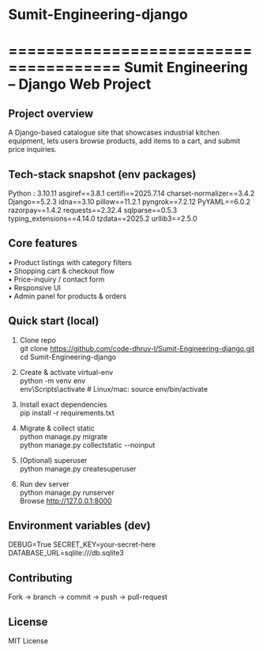 # Sumit-Engineering-django
======================================
Sumit Engineering – Django Web Project
======================================

Project overview
----------------
A Django-based catalogue site that showcases industrial kitchen equipment,
lets users browse products, add items to a cart, and submit price inquiries.

Tech-stack snapshot (env packages)
----------------------------------
Python      : 3.10.11
asgiref==3.8.1
certifi==2025.7.14
charset-normalizer==3.4.2
Django==5.2.3
idna==3.10
pillow==11.2.1
pyngrok==7.2.12
PyYAML==6.0.2
razorpay==1.4.2
requests==2.32.4
sqlparse==0.5.3
typing_extensions==4.14.0
tzdata==2025.2
urllib3==2.5.0

Core features
-------------
• Product listings with category filters  
• Shopping cart & checkout flow  
• Price-inquiry / contact form  
• Responsive UI  
• Admin panel for products & orders  

Quick start (local)
-------------------
1. Clone repo  
   git clone https://github.com/code-dhruv-l/Sumit-Engineering-django.git  
   cd Sumit-Engineering-django  

2. Create & activate virtual-env  
   python -m venv env  
   env\Scripts\activate        # Linux/mac: source env/bin/activate  

3. Install exact dependencies  
   pip install -r requirements.txt  

4. Migrate & collect static  
   python manage.py migrate  
   python manage.py collectstatic --noinput  

5. (Optional) superuser  
   python manage.py createsuperuser  

6. Run dev server  
   python manage.py runserver  
   Browse http://127.0.0.1:8000

Environment variables (dev)
---------------------------
DEBUG=True
SECRET_KEY=your-secret-here
DATABASE_URL=sqlite:///db.sqlite3

Contributing
------------
Fork → branch → commit → push → pull-request

License
-------
MIT License